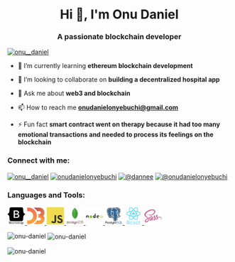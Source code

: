 <h1 align="center">Hi 👋, I'm Onu Daniel</h1>
<h3 align="center">A passionate blockchain developer</h3>

<p align="left"> <a href="https://twitter.com/onu__daniel" target="blank"><img src="https://img.shields.io/twitter/follow/onu__daniel?logo=twitter&style=for-the-badge" alt="onu__daniel" /></a> </p>

- 🌱 I’m currently learning **ethereum blockchain development**

- 👯 I’m looking to collaborate on **building a decentralized hospital app**

- 💬 Ask me about **web3 and blockchain**

- 📫 How to reach me **onudanielonyebuchi@gmail.com**

- ⚡ Fun fact **smart contract went on therapy because it had too many emotional transactions and needed to process its feelings on the blockchain**

<h3 align="left">Connect with me:</h3>
<p align="left">
<a href="https://twitter.com/onu__daniel" target="blank"><img align="center" src="https://raw.githubusercontent.com/rahuldkjain/github-profile-readme-generator/master/src/images/icons/Social/twitter.svg" alt="onu__daniel" height="30" width="40" /></a>
<a href="https://linkedin.com/in/onudanielonyebuchi" target="blank"><img align="center" src="https://raw.githubusercontent.com/rahuldkjain/github-profile-readme-generator/master/src/images/icons/Social/linked-in-alt.svg" alt="onudanielonyebuchi" height="30" width="40" /></a>
<a href="https://hashnode.com/@dannee" target="blank"><img align="center" src="https://raw.githubusercontent.com/rahuldkjain/github-profile-readme-generator/master/src/images/icons/Social/hashnode.svg" alt="@dannee" height="30" width="40" /></a>
<a href="https://medium.com/@onudanielonyebuchi" target="blank"><img align="center" src="https://raw.githubusercontent.com/rahuldkjain/github-profile-readme-generator/master/src/images/icons/Social/medium.svg" alt="@onudanielonyebuchi" height="30" width="40" /></a>
</p>

<h3 align="left">Languages and Tools:</h3>
<p align="left"> <a href="https://getbootstrap.com" target="_blank" rel="noreferrer"> <img src="https://raw.githubusercontent.com/devicons/devicon/master/icons/bootstrap/bootstrap-plain-wordmark.svg" alt="bootstrap" width="40" height="40"/> </a> <a href="https://d3js.org/" target="_blank" rel="noreferrer"> <img src="https://raw.githubusercontent.com/devicons/devicon/master/icons/d3js/d3js-original.svg" alt="d3js" width="40" height="40"/> </a> <a href="https://developer.mozilla.org/en-US/docs/Web/JavaScript" target="_blank" rel="noreferrer"> <img src="https://raw.githubusercontent.com/devicons/devicon/master/icons/javascript/javascript-original.svg" alt="javascript" width="40" height="40"/> </a> <a href="https://www.mongodb.com/" target="_blank" rel="noreferrer"> <img src="https://raw.githubusercontent.com/devicons/devicon/master/icons/mongodb/mongodb-original-wordmark.svg" alt="mongodb" width="40" height="40"/> </a> <a href="https://nodejs.org" target="_blank" rel="noreferrer"> <img src="https://raw.githubusercontent.com/devicons/devicon/master/icons/nodejs/nodejs-original-wordmark.svg" alt="nodejs" width="40" height="40"/> </a> <a href="https://www.postgresql.org" target="_blank" rel="noreferrer"> <img src="https://raw.githubusercontent.com/devicons/devicon/master/icons/postgresql/postgresql-original-wordmark.svg" alt="postgresql" width="40" height="40"/> </a> <a href="https://reactjs.org/" target="_blank" rel="noreferrer"> <img src="https://raw.githubusercontent.com/devicons/devicon/master/icons/react/react-original-wordmark.svg" alt="react" width="40" height="40"/> </a> <a href="https://sass-lang.com" target="_blank" rel="noreferrer"> <img src="https://raw.githubusercontent.com/devicons/devicon/master/icons/sass/sass-original.svg" alt="sass" width="40" height="40"/> </a> </p>

<p><img align="left" src="https://github-readme-stats.vercel.app/api/top-langs?username=onu-daniel&show_icons=true&locale=en&layout=compact" alt="onu-daniel" /></p>

<p>&nbsp;<img align="center" src="https://github-readme-stats.vercel.app/api?username=onu-daniel&show_icons=true&locale=en" alt="onu-daniel" /></p>

<p><img align="center" src="https://github-readme-streak-stats.herokuapp.com/?user=onu-daniel&" alt="onu-daniel" /></p>
